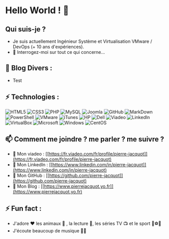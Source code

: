 # Hello World ! 👋

## Qui suis-je ?
- Je suis actuellement Ingénieur Système et Virtualisation VMware / DevOps (+ 10 ans d'expériences).
- 💬 Interrogez-moi sur tout ce qui concerne...

## 📕 Blog Divers :
- Test

## ⚡ Technologies :
![HTML5](https://img.shields.io/badge/-HTML5-red?style=flat-square&logo=html5&logoColor=white)
![CSS3](https://img.shields.io/badge/-CSS3-1572B6?style=flat-square&logo=css3)
![PHP](https://img.shields.io/badge/-PHP-474A8A?style=flat-square&logo=php)
![MySQL](https://img.shields.io/badge/-MySQL-yellow?style=flat-square&logo=mysql)
![Joomla](https://img.shields.io/badge/Joomla-darkblue?style=flat-square&logo=joomla)
![GitHub](https://img.shields.io/badge/-GitHub-black?style=flat-square&logo=github)
![MarkDown](https://img.shields.io/badge/markdown-green?&style=flat-square&logo=markdown)
![PowerShell](https://img.shields.io/badge/PowerShell-183A61?style=flat-square&logo=powershell)
![VMware](https://img.shields.io/badge/VMware-darkgreen?style=flat-square&logo=vmware&logoColor=white)
![iTunes](https://img.shields.io/badge/iTunes-deeppink?style=flat-square&logo=itunes&logoColor=white)
![HP](https://img.shields.io/badge/HP-black?style=flat-square&logo=hp)
![Dell](https://img.shields.io/badge/Dell-purple?style=flat-square&logo=dell)
![Viadeo](https://img.shields.io/badge/Viadeo-black?style=flat-square&logo=viadeo)
![LinkedIn](https://img.shields.io/badge/LinkedIn-blue?style=flat-square&logo=linkedin)
![VirtualBox](https://img.shields.io/badge/VirtualBox-darkorange?style=flat-square&logo=virtualbox)
![Microsoft](https://img.shields.io/badge/Microsoft-grey?style=flat-square&logo=microsoft)
![Windows](https://img.shields.io/badge/Windows-darkcyan?style=flat-square&logo=windows)
![CentOS](https://img.shields.io/badge/CentOS-brown?style=flat-square&logo=centos)

## 📫 Comment me joindre ? me parler ? me suivre ?
- :link: Mon viadeo : [[https://fr.viadeo.com/fr/profile/pierre-jacquot]](https://fr.viadeo.com/fr/profile/pierre-jacquot)
- :link: Mon LinkedIn : [[https://www.linkedin.com/in/pierre-jacquot]](https://www.linkedin.com/in/pierre-jacquot)
- :link: Mon GitHub : [[https://github.com/pierre-jacquot]](https://github.com/pierre-jacquot)
- :link: Mon Blog : [[https://www.pierrejacquot.yo.fr]](https://www.pierrejacquot.yo.fr)

## ⚡ Fun fact :
- J'adore :heart: les animaux :dog: , la lecture :book:, les séries TV :tv: et le sport :running::soccer::tennis:
- J'écoute beaucoup de musique :musical_note::guitar:
<!--
**pierre-jacquot/pierre-jacquot** is a ✨ _special_ ✨ repository because its `README.md` (this file) appears on your GitHub profile.

Here are some ideas to get you started :

- 🔭 I’m currently working on ...
- 🌱 I’m currently learning ...
- 👯 I’m looking to collaborate on ...
- 🤔 I’m looking for help with ...
- 💬 Ask me about ...
- 📫 How to reach me: ...
- 😄 Pronouns: ...
- ⚡ Fun fact: ...
-->
